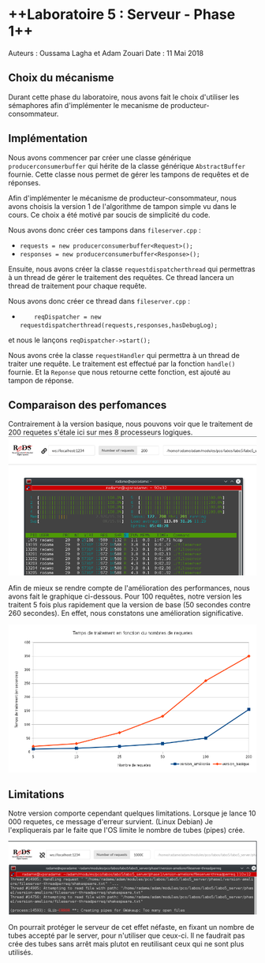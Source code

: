 # ++Laboratoire 5 : Serveur - Phase 1++

Auteurs : Oussama Lagha et Adam Zouari
Date : 11 Mai 2018

## Choix du mécanisme

Durant cette phase du laboratoire, nous avons fait le choix d'utiliser les sémaphores afin d'implémenter le mecanisme de producteur-consommateur.

## Implémentation

Nous avons commencer par créer une classe générique `producerconsumerbuffer` qui hérite de la classe générique `AbstractBuffer` fournie. Cette classe nous permet de gérer les tampons de requêtes et de réponses.

Afin d'implémenter le mécanisme de producteur-consommateur, nous avons choisis la version 1 de l'algorithme de tampon simple vu dans le cours. Ce choix a été motivé par soucis de simplicité du code.

Nous avons donc créer ces tampons dans `fileserver.cpp` :
- `requests = new producerconsumerbuffer<Request>();`
- `responses = new producerconsumerbuffer<Response>();`


Ensuite, nous avons créer la classe `requestdispatcherthread` qui permettras à un thread de gérer le traitement des requêtes. Ce thread lancera un thread de traitement pour chaque requête.

Nous avons donc créer ce thread dans `fileserver.cpp` :
- `    reqDispatcher = new requestdispatcherthread(requests,responses,hasDebugLog);`

et nous le lançons `reqDispatcher->start();`

Nous avons crée la classe `requestHandler` qui permettra à un thread de traiter une requête. Le traitement est effectué par la fonction `handle()` fournie. Et la `Reponse` que nous retourne cette fonction, est ajouté au tampon de réponse.


## Comparaison des perfomances

Contrairement à la version basique, nous pouvons voir que le traitement de 200 requetes s'étale ici sur mes 8 processeurs logiques.
![](htop.png)


Afin de mieux se rendre compte de l'amélioration des performances, nous avons fait le graphique ci-dessous. Pour 100 requêtes, notre version les traitent 5 fois plus rapidement que la version de base (50 secondes contre 260 secondes). En effet, nous constatons une amélioration significative.

![](graphique.png)

## Limitations 

Notre version comporte cependant quelques limitations.
Lorsque je lance 10 000 requetes, ce message d'erreur survient. (Linux Debian)
Je l'expliquerais par le faite que l'OS limite le nombre de tubes (pipes) crée.

![](1000requetes.png)

On pourrait protéger le serveur de cet effet néfaste, en fixant un nombre de tubes accepté par le server, pour n'utiliser que ceux-ci. Il ne faudrait pas crée des tubes sans arrêt mais plutot en reutilisant ceux qui ne sont plus utilisés.
